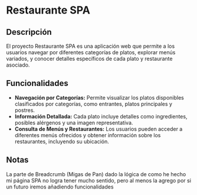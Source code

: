 # Restaurante SPA

## Descripción
El proyecto Restaurante SPA es una aplicación web que permite a los usuarios navegar por diferentes categorías de platos, explorar menús variados, y conocer detalles específicos de cada plato y restaurante asociado.

## Funcionalidades
- **Navegación por Categorías:** Permite visualizar los platos disponibles clasificados por categorías, como entrantes, platos principales y postres.
- **Información Detallada:** Cada plato incluye detalles como ingredientes, posibles alérgenos y una imagen representativa.
- **Consulta de Menús y Restaurantes:** Los usuarios pueden acceder a diferentes menús ofrecidos y obtener información sobre los restaurantes, incluyendo su ubicación.

## Notas
La parte de Breadcrumb (Migas de Pan) dado la lógica de como he hecho mi página SPA no logra tener mucho sentido, pero al menos la agrego por si un futuro iremos añadiendo funcionalidades

